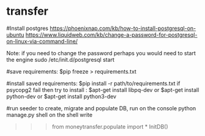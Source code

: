 # transfer
#Install postgres
  https://phoenixnap.com/kb/how-to-install-postgresql-on-ubuntu
  https://www.liquidweb.com/kb/change-a-password-for-postgresql-on-linux-via-command-line/
 
 Note: if you need to change the password perhaps you would need to start the engine
 sudo /etc/init.d/postgresql start
  
#save requirements:
  $pip freeze > requirements.txt

#install saved requirements: 
  $pip install -r path/to/requirements.txt
  if psycopg2 fail then try to install :
    $apt-get install libpq-dev
    or
    $apt-get install python-dev 
    or
    $apt-get install python3-dev

#run seeder to create, migrate and populate DB, run on the console
  python manage.py shell
  on the shell write
  >>> from moneytransfer.populate import *
  >>> InitDB()


  
